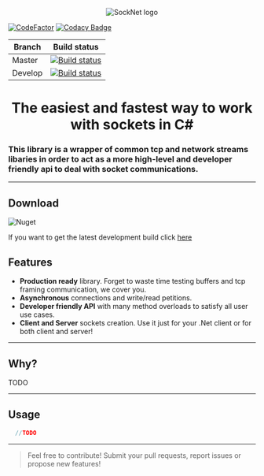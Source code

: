 <p align="center">
  <img src="https://github.com/PauSabatesC/SockNet/blob/develop/SockNet.PNG" alt="SockNet logo"/>
</p>

[![CodeFactor](https://www.codefactor.io/repository/github/pausabatesc/socknet/badge)](https://www.codefactor.io/repository/github/pausabatesc/socknet)
[![Codacy Badge](https://api.codacy.com/project/badge/Grade/97b9677cd0354202b7d0bb4fd9e364fb)](https://www.codacy.com/manual/PauSabatesC/SockNet?utm_source=github.com&amp;utm_medium=referral&amp;utm_content=PauSabatesC/SockNet&amp;utm_campaign=Badge_Grade)

| Branch                 | Build status |
|------------------------|--------------|
| Master                 | [![Build status](https://ci.appveyor.com/api/projects/status/x9mkgssl3n6yb9p7?svg=true)](https://ci.appveyor.com/project/PauSabatesC/socknet-kaa6k) |
| Develop                | [![Build status](https://ci.appveyor.com/api/projects/status/x9mkgssl3n6yb9p7/branch/develop?svg=true)](https://ci.appveyor.com/project/PauSabatesC/socknet-kaa6k/branch/develop) |

<h1 align="center">
  The easiest and fastest way to work with sockets in C#
</h1>

### This library is a wrapper of common tcp and network streams libaries in order to act as a more high-level and developer friendly api to deal with socket communications.
---

## Download 
<img alt="Nuget" src="https://img.shields.io/nuget/v/SockNet?style=for-the-badge">

If you want to get the latest development build click <a href="https://ci.appveyor.com/project/PauSabatesC/socknet-kaa6k/build/artifacts"> here </a>

## Features
- **Production ready** library. Forget to waste time testing buffers and tcp framing communication, we cover you.
- **Asynchronous** connections and write/read petitions.
- **Developer friendly API** with many method overloads to satisfy all user use cases.
- **Client and Server** sockets creation. Use it just for your .Net client or for both client and server!

---
## Why?
TODO

---
## Usage
```cs
  //TODO
```

---

> Feel free to contribute! Submit your pull requests, report issues or propose new features!
